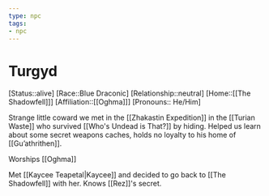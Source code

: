 ```yaml
---
type: npc
tags: 
- npc
---
```

# Turgyd
[Status::alive]
[Race::Blue Draconic]
[Relationship::neutral]
[Home::[[The Shadowfell]]]
[Affiliation::[[Oghma]]]
[Pronouns:: He/Him]

Strange little coward we met in the [[Zhakastin Expedition]] in the [[Turian Waste]] who survived [[Who's Undead is That?]] by hiding. Helped us learn about some secret weapons caches, holds no loyalty to his home of [[Gu’athrithen]]. 

Worships [[Oghma]]

Met [[Kaycee Teapetal|Kaycee]] and decided to go back to [[The Shadowfell]] with her. Knows [[Rez]]'s secret. 
